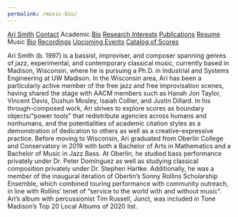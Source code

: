 ```yaml
---
permalink: /music-bio/
---
```


<div class="sidenav">
  <a href="">Ari Smith</a>
  <a href="contact">Contact</a>
  <atitle href="academic-bio">Academic</atitle>
  <a href="academic-bio"><asub>Bio</asub></a>
  <a href="research-interests"><asub>Research Interests</asub></a>
  <a href="publications"><asub>Publications</asub></a>
  <a href="resume"><asub>Resume</asub></a>
  <atitle>Music</atitle>
  <a href="music-bio"><asub>Bio</asub></a>
  <a href="recordings"><asub>Recordings</asub></a>
  <a href="upcoming"><asub>Upcoming Events</asub></a>
  <a href="catalog-of-works"><asub>Catalog of Scores</asub></a>
</div>

Ari Smith (b. 1997) is a bassist, improviser, and composer spanning genres of jazz, experimental, and contemporary classical music, currently based in Madison, Wisconsin, where he is pursuing a Ph.D. in Industrial and Systems Engineering at UW Madison. In the Wisconsin area, Ari has been a particularly active member of the free jazz and free improvisation scenes, having shared the stage with AACM members such as Hanah Jon Taylor, Vincent Davis, Dushun Mosley, Isaiah Collier, and Justin Dillard. In his through-composed work, Ari strives to explore scores as boundary objects/“power tools” that redistribute agencies across humans and nonhumans, and the potentialities of academic citation styles as a demonstration of dedication to others as well as a creative-expressive practice. Before moving to Wisconsin, Ari graduated from Oberlin College and Conservatory in 2019 with both a Bachelor of Arts in Mathematics and a Bachelor of Music in Jazz Bass. At Oberlin, he studied bass performance privately under Dr. Peter Dominguez as well as studying classical composition privately under Dr. Stephen Hartke. Additionally, he was a member of the inaugural iteration of Oberlin’s Sonny Rollins Scholarship Ensemble, which combined touring performance with community outreach, in line with Rollins’ tenet of “service to the world with and without music”. Ari’s album with percussionist Tim Russell, Junct, was included in Tone Madison’s Top 20 Local Albums of 2020 list.

